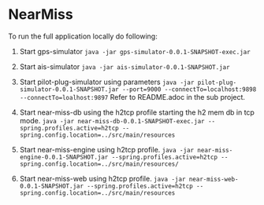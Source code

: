 # NearMiss

To run the full application locally do following:

1. Start gps-simulator
`java -jar gps-simulator-0.0.1-SNAPSHOT-exec.jar`

2. Start ais-simulator
`java -jar ais-simulator-0.0.1-SNAPSHOT.jar`   

3. Start pilot-plug-simulator using parameters
`java -jar pilot-plug-simulator-0.0.1-SNAPSHOT.jar --port=9000 --connectTo=localhost:9898 --connectTo=loalhost:9897`
Refer to README.adoc in the sub project.

4. Start near-miss-db using the h2tcp profile starting the h2 mem db in tcp mode.
`java -jar near-miss-db-0.0.1-SNAPSHOT-exec.jar --spring.profiles.active=h2tcp --spring.config.location=../src/main/resources`

5. Start near-miss-engine using h2tcp profile.
`java -jar near-miss-engine-0.0.1-SNAPSHOT.jar --spring.profiles.active=h2tcp --spring.config.location=../src/main/resources/`

6. Start near-miss-web using h2tcp profile.
`java -jar near-miss-web-0.0.1-SNAPSHOT.jar --spring.profiles.active=h2tcp --spring.config.location=../src/main/resources`



